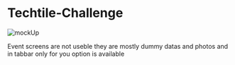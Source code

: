 # Techtile-Challenge

![mockUp](https://user-images.githubusercontent.com/72108390/128052735-23304e5e-a955-45ab-a4c2-a1e7912f560c.png)

Event screens are not useble they are mostly dummy datas and photos and in tabbar only for you option is available
